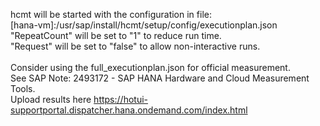 hcmt will be started with the configuration in file: <br/>
[hana-vm]:/usr/sap/install/hcmt/setup/config/executionplan.json <br/>
"RepeatCount" will be set to "1" to reduce run time. <br/>
"Request" will be set to "false" to allow non-interactive runs. <br/>
<br/>
Consider using the full_executionplan.json for official measurement. <br/>
See SAP Note: 2493172 - SAP HANA Hardware and Cloud Measurement Tools. <br/>
Upload results here https://hotui-supportportal.dispatcher.hana.ondemand.com/index.html <br/>
